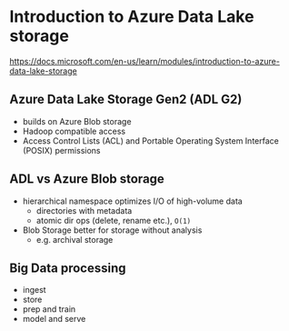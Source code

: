 # Introduction to Azure Data Lake storage
<https://docs.microsoft.com/en-us/learn/modules/introduction-to-azure-data-lake-storage>

## Azure Data Lake Storage Gen2 (ADL G2)
- builds on Azure Blob storage
- Hadoop compatible access
- Access Control Lists (ACL) and Portable Operating System Interface (POSIX) permissions

## ADL vs Azure Blob storage
- hierarchical namespace optimizes I/O of high-volume data
  - directories with metadata
  - atomic dir ops (delete, rename etc.), `O(1)`
- Blob Storage better for storage without analysis
  - e.g. archival storage

## Big Data processing
- ingest
- store
- prep and train
- model and serve